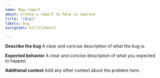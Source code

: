 ```yaml
---
name: Bug report
about: Create a report to help us improve
title: "[Bug]"
labels: bug
assignees: kirillzhosul

---
```


**Describe the bug**
A clear and concise description of what the bug is.

**Expected behavior**
A clear and concise description of what you expected to happen.

**Additional context**
Add any other context about the problem here.
